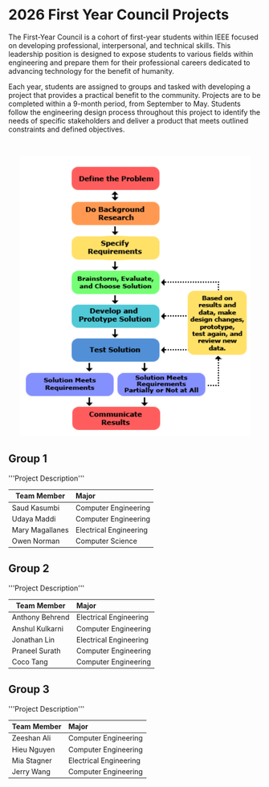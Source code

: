 # 2026 First Year Council Projects
The First-Year Council is a cohort of first-year students within IEEE focused on developing professional, interpersonal, and technical skills. This leadership position is designed to expose students to various fields within engineering and prepare them for their professional careers dedicated to advancing technology for the benefit of humanity. 

Each year, students are assigned to groups and tasked with developing a project that provides a practical benefit to the community. Projects are to be completed within a 9-month period, from September to May. Students follow the engineering design process throughout this project to identify the needs of specific stakeholders and deliver a product that meets outlined constraints and defined objectives. 

<br>

<p align="center">
  <img src="Setup Guides\Images\Engineering Design Process.png">
</p>


## Group 1

'''Project Description'''

| Team Member           |  Major         
| --------------------- |:-------------| 
| Saud Kasumbi          | Computer Engineering
| Udaya Maddi           | Computer Engineering
| Mary Magallanes       | Electrical Engineering
| Owen Norman           | Computer Science

## Group 2

'''Project Description'''

| Team Member           |  Major         
| --------------------- |:-------------| 
| Anthony Behrend       | Electrical Engineering
| Anshul Kulkarni       | Computer Engineering
| Jonathan Lin          | Electrical Engineering
| Praneel Surath        | Computer Engineering
| Coco Tang             | Computer Engineering


## Group 3

'''Project Description'''

| Team Member           |  Major         
| --------------------- |:-------------| 
| Zeeshan Ali           | Computer Engineering
| Hieu Nguyen           | Computer Engineering
| Mia Stagner           | Electrical Engineering
| Jerry Wang            | Computer Engineering